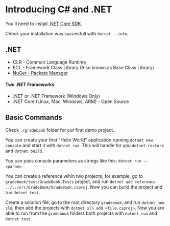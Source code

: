 # Introducing C# and .NET

You'll need to install [.NET Core SDK](https://dotnet.microsoft.com/download/dotnet-core/current/runtime).

Check your installation was succesfull with `dotnet --info`.

## .NET

* CLR - Common Language Runtime
* FCL - Framework Class Library (Also known as Base Class Library)
* [NuGet - Packate Manager](https://www.nuget.org/)

#### Two .NET Frameworks

* .NET or .NET Framework (Windows Only)
* .NET Core (Linux, Mac, Windows, ARM) - Open Source

## Basic Commands

Check `./gradebook` folder for our first demo project.

You can create your first "Hello World" application running `dotnet new console` and start it with `dotnet run`. This will handle for you `dotnet restore` and `dotnet build`.

You can pass console parameters as strings like this: `dotnet run -- <param>`.

You can create a reference wihin two projects, for example, go to `gradebook/test/GradeBook.Tests` project, and run `dotnet add reference ../../src/GradeBook/GradeBook.csproj`. Now you can build the project and run `dotnet test`.

Create a solution file, go to the root directory `gradebook`, and run `dotnet new sln`, then add the projects with `dotnet sln add <file.csproj>`. Now you are able to run from the `gradebook` folders both projects with `dotnet run` and `dotnet test`.